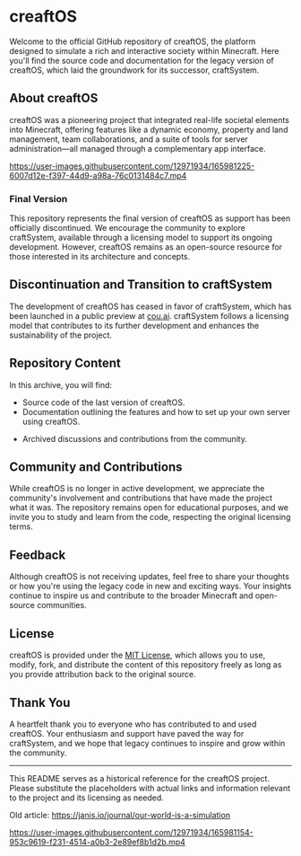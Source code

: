 # creaftOS

Welcome to the official GitHub repository of creaftOS, the platform designed to simulate a rich and interactive society within Minecraft. Here you'll find the source code and documentation for the legacy version of creaftOS, which laid the groundwork for its successor, craftSystem.

## About creaftOS
creaftOS was a pioneering project that integrated real-life societal elements into Minecraft, offering features like a dynamic economy, property and land management, team collaborations, and a suite of tools for server administration—all managed through a complementary app interface.

https://user-images.githubusercontent.com/12971934/165981225-6007d12e-f397-44d9-a98a-76c0131484c7.mp4

### Final Version
This repository represents the final version of creaftOS as support has been officially discontinued. We encourage the community to explore craftSystem, available through a licensing model to support its ongoing development. However, creaftOS remains as an open-source resource for those interested in its architecture and concepts.

## Discontinuation and Transition to craftSystem
The development of creaftOS has ceased in favor of craftSystem, which has been launched in a public preview at [cou.ai](https://cou.ai). craftSystem follows a licensing model that contributes to its further development and enhances the sustainability of the project.

## Repository Content
In this archive, you will find:
- Source code of the last version of creaftOS.
- Documentation outlining the features and how to set up your own server using creaftOS.
<!-- Where's the documentation?  -->
- Archived discussions and contributions from the community.

## Community and Contributions
While creaftOS is no longer in active development, we appreciate the community's involvement and contributions that have made the project what it was. The repository remains open for educational purposes, and we invite you to study and learn from the code, respecting the original licensing terms.

## Feedback
Although creaftOS is not receiving updates, feel free to share your thoughts or how you're using the legacy code in new and exciting ways. Your insights continue to inspire us and contribute to the broader Minecraft and open-source communities.

## License
creaftOS is provided under the [MIT License](LICENSE), which allows you to use, modify, fork, and distribute the content of this repository freely as long as you provide attribution back to the original source.

## Thank You
A heartfelt thank you to everyone who has contributed to and used creaftOS. Your enthusiasm and support have paved the way for craftSystem, and we hope that legacy continues to inspire and grow within the community.

---

This README serves as a historical reference for the creaftOS project. Please substitute the placeholders with actual links and information relevant to the project and its licensing as needed.

Old article: https://janis.io/journal/our-world-is-a-simulation

https://user-images.githubusercontent.com/12971934/165981154-953c9619-f231-4514-a0b3-2e89ef8b1d2b.mp4

